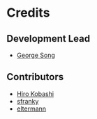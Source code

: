 # Credits

## Development Lead

* [George Song](https://github.com/gsong)

## Contributors

* [Hiro Kobashi](https://github.com/kobaski)
* [sfranky](https://github.com/sfranky)
* [eltermann](https://github.com/eltermann)
